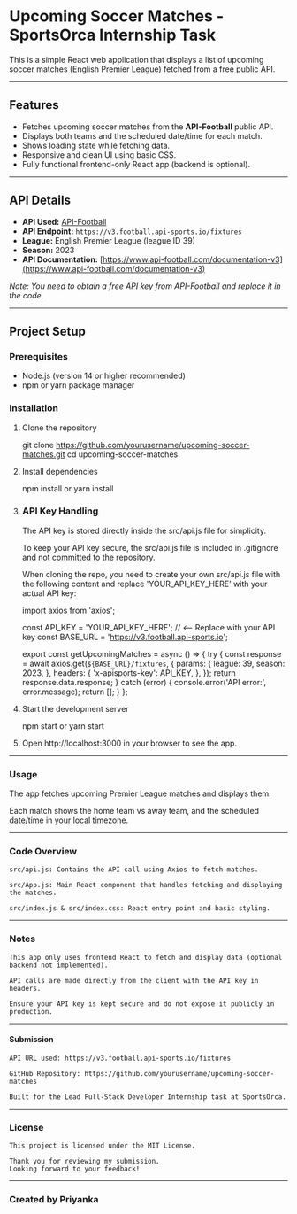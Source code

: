 # Upcoming Soccer Matches - SportsOrca Internship Task

This is a simple React web application that displays a list of upcoming soccer matches (English Premier League) fetched from a free public API.

---

## Features

- Fetches upcoming soccer matches from the **API-Football** public API.
- Displays both teams and the scheduled date/time for each match.
- Shows loading state while fetching data.
- Responsive and clean UI using basic CSS.
- Fully functional frontend-only React app (backend is optional).

---

## API Details

- **API Used:** [API-Football](https://www.api-football.com/)
- **API Endpoint:** `https://v3.football.api-sports.io/fixtures`
- **League:** English Premier League (league ID 39)
- **Season:** 2023
- **API Documentation:** [https://www.api-football.com/documentation-v3](https://www.api-football.com/documentation-v3)

*Note: You need to obtain a free API key from API-Football and replace it in the code.*

---

## Project Setup

### Prerequisites

- Node.js (version 14 or higher recommended)
- npm or yarn package manager

### Installation

1. Clone the repository

   git clone https://github.com/yourusername/upcoming-soccer-matches.git
   cd upcoming-soccer-matches

2. Install dependencies

    npm install
     or
    yarn install

3. ### API Key Handling

    The API key is stored directly inside the src/api.js file for simplicity.

    To keep your API key secure, the src/api.js file is included in .gitignore and not committed to the repository.

    When cloning the repo, you need to create your own src/api.js file with the following content and replace 'YOUR_API_KEY_HERE' with your actual API key:

    import axios from 'axios';

    const API_KEY = 'YOUR_API_KEY_HERE';  // <-- Replace with your API key
    const BASE_URL = 'https://v3.football.api-sports.io';

    export const getUpcomingMatches = async () => {
    try {
        const response = await axios.get(`${BASE_URL}/fixtures`, {
        params: {
            league: 39,
            season: 2023,
        },
        headers: {
            'x-apisports-key': API_KEY,
        },
        });
        return response.data.response;
    } catch (error) {
        console.error('API error:', error.message);
        return [];
    }
    };




4. Start the development server

    npm start
     or
    yarn start

5. Open http://localhost:3000 in your browser to see the app.

---

### Usage

   The app fetches upcoming Premier League matches and displays them.

   Each match shows the home team vs away team, and the scheduled date/time in your local timezone.


---

### Code Overview

    src/api.js: Contains the API call using Axios to fetch matches.
    
    src/App.js: Main React component that handles fetching and displaying the matches.

    src/index.js & src/index.css: React entry point and basic styling.

---

### Notes

    This app only uses frontend React to fetch and display data (optional backend not implemented).

    API calls are made directly from the client with the API key in headers.

    Ensure your API key is kept secure and do not expose it publicly in production.

--- 

#### Submission

    API URL used: https://v3.football.api-sports.io/fixtures

    GitHub Repository: https://github.com/yourusername/upcoming-soccer-matches

    Built for the Lead Full-Stack Developer Internship task at SportsOrca.

---

### License

    This project is licensed under the MIT License.

    Thank you for reviewing my submission.
    Looking forward to your feedback!

---
### Created by Priyanka